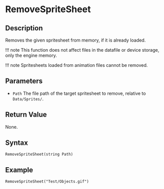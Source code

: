 # RemoveSpriteSheet

## Description
Removes the given spritesheet from memory, if it is already loaded.

!!! note
    This function does not affect files in the datafile or device storage, only the engine memory.

!!! note
    Spritesheets loaded from animation files cannot be removed.

## Parameters
- `Path`
The file path of the target spritesheet to remove, relative to `Data/Sprites/`.

## Return Value
None.

## Syntax
```
RemoveSpriteSheet(string Path)
```

## Example
```
RemoveSpriteSheet("Test/Objects.gif")
```